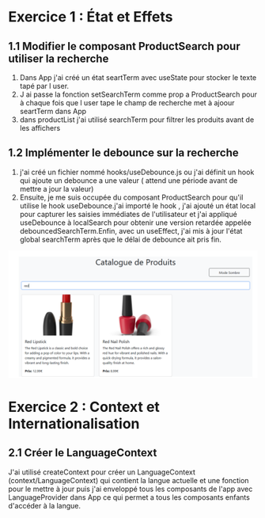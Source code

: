 # Exercice 1 : État et Effets

## 1.1 Modifier le composant ProductSearch pour utiliser la recherche 
1. Dans App j'ai créé un état seartTerm avec useState pour stocker le texte tapé par l user.
2. J ai passe la fonction setSearchTerm comme prop a ProductSearch pour à chaque fois que l user tape le champ de recherche met à ajoour seartTerm dans App
3. dans productList j'ai utilisé searchTerm pour filtrer les produits avant de les affichers 

## 1.2 Implémenter le debounce sur la recherche
1. j'ai créé un fichier nommé hooks/useDebounce.js ou j'ai définit un hook qui ajoute un debounce a une valeur ( attend une période avant de mettre a jour la valeur)
2. Ensuite, je me suis occupée du composant ProductSearch pour qu'il utilise le hook useDebounce.j'ai importé le hook , j'ai ajouté un état local pour capturer les saisies immédiates de l'utilisateur et j'ai appliqué useDebounce à localSearch pour obtenir une version retardée appelée debouncedSearchTerm.Enfin, avec un useEffect, j'ai mis à jour l'état global searchTerm après que le délai de debounce ait pris fin.

![alt text](captures/Ex1/1.1.png)



# Exercice 2 : Context et Internationalisation

##  2.1 Créer le LanguageContext
J'ai utilisé createContext pour créer un LanguageContext (context/LanguageContext) qui contient la langue actuelle et une fonction pour le mettre à jour puis j'ai enveloppé tous les composants de l'app avec LanguageProvider dans App ce qui permet a tous les composants enfants d'accéder à la langue.


